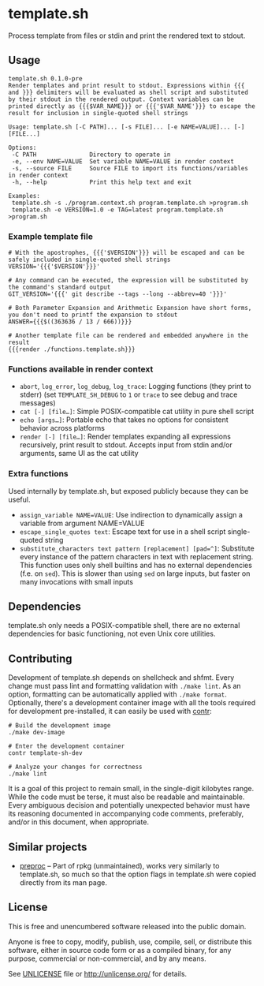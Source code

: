 # template.sh

Process template from files or stdin and print the rendered text to stdout.

## Usage

```
template.sh 0.1.0-pre
Render templates and print result to stdout. Expressions within {{{ and }}} delimiters will be evaluated as shell script and substituted by their stdout in the rendered output. Context variables can be printed directly as {{{$VAR_NAME}}} or {{{'$VAR_NAME'}}} to escape the result for inclusion in single-quoted shell strings

Usage: template.sh [-C PATH]... [-s FILE]... [-e NAME=VALUE]... [-] [FILE...]

Options:
 -C PATH               Directory to operate in
 -e, --env NAME=VALUE  Set variable NAME=VALUE in render context
 -s, --source FILE     Source FILE to import its functions/variables in render context
 -h, --help            Print this help text and exit

Examples:
 template.sh -s ./program.context.sh program.template.sh >program.sh
 template.sh -e VERSION=1.0 -e TAG=latest program.template.sh >program.sh
```

### Example template file

```shell
# With the apostrophes, {{{'$VERSION'}}} will be escaped and can be safely included in single-quoted shell strings
VERSION='{{{'$VERSION'}}}'

# Any command can be executed, the expression will be substituted by the command's standard output
GIT_VERSION='{{{' git describe --tags --long --abbrev=40 '}}}'

# Both Parameter Expansion and Arithmetic Expansion have short forms, you don't need to printf the expansion to stdout
ANSWER={{{$((363636 / 13 / 666))}}}

# Another template file can be rendered and embedded anywhere in the result
{{{render ./functions.template.sh}}}
```

### Functions available in render context

* `abort`, `log_error`, `log_debug`, `log_trace`: Logging functions (they print to stderr) (set `TEMPLATE_SH_DEBUG` to `1` or `trace` to see debug and trace messages)
* `cat [-] [file…]`: Simple POSIX-compatible cat utility in pure shell script
* `echo [args…]`: Portable echo that takes no options for consistent behavior across platforms
* `render [-] [file…]`: Render templates expanding all expressions recursively, print result to stdout. Accepts input from stdin and/or arguments, same UI as the cat utility

### Extra functions

Used internally by template.sh, but exposed publicly because they can be useful.

* `assign_variable NAME=VALUE`: Use indirection to dynamically assign a variable from argument NAME=VALUE
* `escape_single_quotes text`: Escape text for use in a shell script single-quoted string
* `substitute_characters text pattern [replacement] [pad=^]`: Substitute every instance of the pattern characters in text with replacement string. This function uses only shell builtins and has no external dependencies (f.e. on `sed`). This is slower than using `sed` on large inputs, but faster on many invocations with small inputs

## Dependencies

template.sh only needs a POSIX-compatible shell, there are no external dependencies for basic functioning, not even Unix core utilities.

## Contributing

Development of template.sh depends on shellcheck and shfmt. Every change must pass lint and formatting validation with `./make lint`. As an option, formatting can be automatically applied with `./make format`. Optionally, there's a development container image with all the tools required for development pre-installed, it can easily be used with [contr](https://codeberg.org/contr/contr):

```shell
# Build the development image
./make dev-image

# Enter the development container
contr template-sh-dev

# Analyze your changes for correctness
./make lint
```

It is a goal of this project to remain small, in the single-digit kilobytes range. While the code must be terse, it must also be readable and maintainable. Every ambiguous decision and potentially unexpected behavior must have its reasoning documented in accompanying code comments, preferably, and/or in this document, when appropriate.

## Similar projects

* [preproc](https://pagure.io/rpkg-util/blob/master/f/preproc) – Part of rpkg (unmaintained), works very similarly to template.sh, so much so that the option flags in template.sh were copied directly from its man page.

## License

This is free and unencumbered software released into the public domain.

Anyone is free to copy, modify, publish, use, compile, sell, or
distribute this software, either in source code form or as a compiled
binary, for any purpose, commercial or non-commercial, and by any
means.

See [UNLICENSE](UNLICENSE) file or http://unlicense.org/ for details.
